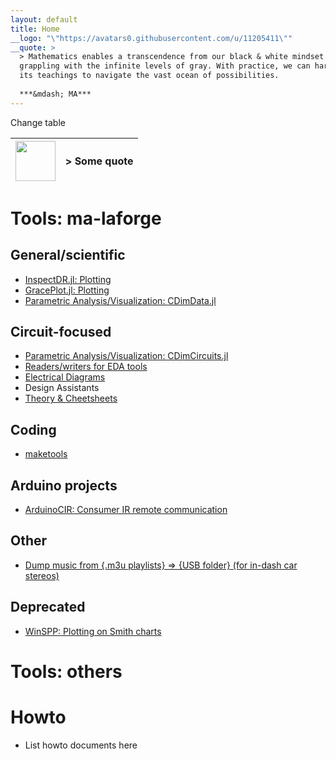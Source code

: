 ```yaml
---
layout: default
title: Home
__logo: "\"https://avatars0.githubusercontent.com/u/11205411\""
__quote: >
  > Mathematics enables a transcendence from our black & white mindset by
  grappling with the infinite levels of gray. With practice, we can harness
  its teachings to navigate the vast ocean of possibilities.
  
  ***&mdash; MA***
---
```


Change table

| <img src="https://avatars0.githubusercontent.com/u/11205411" width="64"> | > Some quote |
| :---: | :--- |


# Tools: ma-laforge

## General/scientific
 - [InspectDR.jl: Plotting](https://github.com/ma-laforge/InspectDR.jl)
 - [GracePlot.jl: Plotting](https://github.com/ma-laforge/GracePlot.jl)
 - [Parametric Analysis/Visualization: CDimData.jl](https://github.com/ma-laforge/CMDimData.jl)

## Circuit-focused
 - [Parametric Analysis/Visualization: CDimCircuits.jl](https://github.com/ma-laforge/CMDimCircuits.jl)
 - [Readers/writers for EDA tools](info/edatools)
 - [Electrical Diagrams](https://github.com/ma-laforge/ElectricalDiagrams)
 - Design Assistants
 - [Theory & Cheetsheets](https://github.com/ma-laforge/DocsLaTeX_Electrical)

## Coding
 - [maketools](https://github.com/ma-laforge/maketools)

## Arduino projects
 - [ArduinoCIR: Consumer IR remote communication](https://github.com/ma-laforge/ArduinoCIR)

## Other
 - [Dump music from {.m3u playlists} &rArr; {USB folder} (for in-dash car stereos)]()

## Deprecated
 - [WinSPP: Plotting on Smith charts](https://github.com/ma-laforge/WinSPP)

# Tools: others

# Howto
 - List howto documents here

